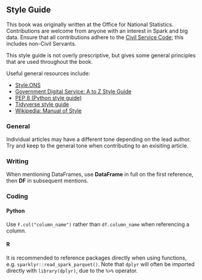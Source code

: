 ## Style Guide

This book was originally written at the Office for National Statistics. Contributions are welcome from anyone with an interest in Spark and big data. Ensure that all contributions adhere to the [Civil Service Code](https://www.gov.uk/government/publications/civil-service-code/the-civil-service-code); this includes non-Civil Servants.

This style guide is not overly prescriptive, but gives some general principles that are used throughout the book.

Useful general resources include:
- [Style.ONS](https://style.ons.gov.uk)
- [Government Digital Service: A to Z Style Guide](https://www.gov.uk/guidance/style-guide/a-to-z-of-gov-uk-style)
- [PEP 8 (Python style guide)](https://www.python.org/dev/peps/pep-0008)
- [Tidyverse style guide](https://style.tidyverse.org)
- [Wikipedia: Manual of Style](https://en.wikipedia.org/wiki/Wikipedia:Manual_of_Style)

### General

Individual articles may have a different tone depending on the lead author. Try and keep to the general tone when contributing to an exisiting article.

### Writing

When mentioning DataFrames, use **DataFrame** in full on the first reference, then **DF** in subsequent mentions.

### Coding

#### Python

Use `F.col("column_name")` rather than `df.column_name` when referencing a column.

#### R

It is recommended to reference packages directly when using functions, e.g. `sparklyr::read_spark_parquet()`. Note that `dplyr` will often be imported directly with `library(dplyr)`, due to the `%>%` operator.

```python

```
